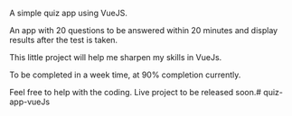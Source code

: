A simple quiz app using VueJS.

An app with 20 questions to be answered within 20 minutes and display results after the test is taken.

This little project will help me sharpen my skills in VueJs.

To be completed in a week time, at 90% completion currently.

Feel free to help with the coding. Live project to be released soon.#   q u i z - a p p - v u e J s 
 
       